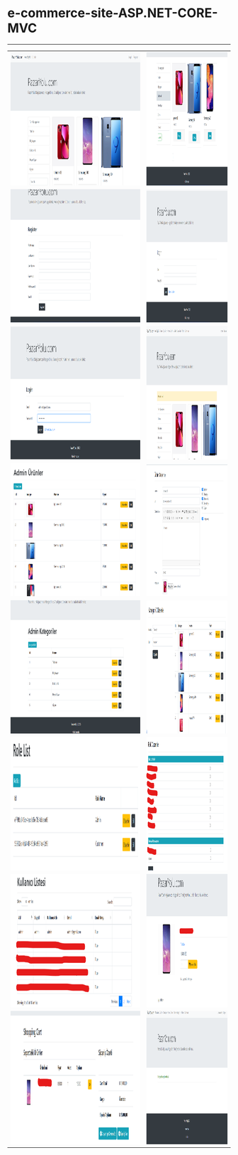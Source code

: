# e-commerce-site-ASP.NET-CORE-MVC
<table>
    <tr>
      <td>
          <img src="site-pictures/1.png" witdh="300" height="300">        
      </td>
      <td>
          <img src="site-pictures/2.png" witdh="300" height="300">
      </td>
    </tr>
    <hr>
    <tr>
      <td>
          <img src="site-pictures/3.png" witdh="300" height="300">        
      </td>
      <td>
          <img src="site-pictures/4.png" witdh="300" height="300">
      </td>
    </tr>
    <tr>
      <td>
          <img src="site-pictures/5.png" witdh="300" height="300">        
      </td>
      <td>
          <img src="site-pictures/6.png" witdh="300" height="300">
      </td>
    </tr>
    <tr>
      <td>
          <img src="site-pictures/7.png" witdh="300" height="300">        
      </td>
      <td>
          <img src="site-pictures/8.png" witdh="300" height="300">
      </td>
    </tr>
    <tr>
      <td>
          <img src="site-pictures/9.png" witdh="300" height="300">        
      </td>
      <td>
          <img src="site-pictures/10.png" witdh="300" height="300">
      </td>
    </tr>
    <tr>
      <td>
          <img src="site-pictures/11.png" witdh="300" height="300">        
      </td>
      <td>
          <img src="site-pictures/12.png" witdh="300" height="300">
      </td>
    </tr>
    <tr>
      <td>
          <img src="site-pictures/13.png" witdh="300" height="300">        
      </td>
      <td>
          <img src="site-pictures/14.png" witdh="300" height="300">
      </td>
    </tr>
    <tr>
      <td>
          <img src="site-pictures/15.png" witdh="300" height="300">        
      </td>
      <td>
          <img src="site-pictures/16.png" witdh="300" height="300">
      </td>
    </tr>
</table>
